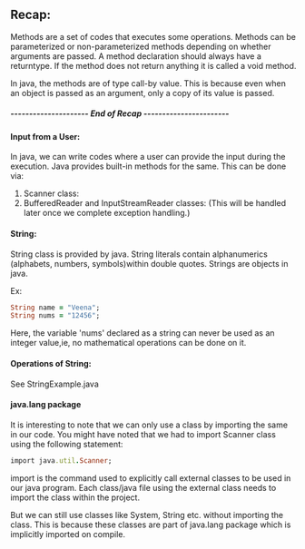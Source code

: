 ## Recap:
Methods are a set of codes that executes some operations. Methods can be 
parameterized or non-parameterized methods depending on whether arguments 
are passed. A method declaration should always have a returntype. If the 
method does not return anything it is called a void method.

In java, the methods are of type call-by value. This is because even when an 
object is passed as an argument, only a copy of its value is passed.

##### --------------------- End of Recap -----------------------
#### Input from a User:

In java, we can write codes where a user can provide the input during the 
execution. Java provides built-in methods for the same. This can be done via:

1. Scanner class:  
2. BufferedReader and InputStreamReader classes:
  (This will be handled later once we complete exception handling.)


#### String:

String class is provided by java. String literals contain alphanumerics
(alphabets, numbers, symbols)within double quotes. Strings are objects in java.

Ex:
```ruby 
String name = "Veena";
String nums = "12456";
```

Here, the variable 'nums' declared as a string can never be used as an integer 
value,ie, no mathematical operations can be done on it.


#### Operations of String:

See StringExample.java

#### java.lang package
It is interesting to note that we can only use a class by importing the same in our code.
You might have noted that we had to import Scanner class using the following statement:

```ruby
import java.util.Scanner;
```
import is the command used to explicitly call external classes to be used in our java program.
Each class/java file using the external class needs to import the class within the project.

But we can still use classes like System, String etc. without importing the class.
This is because these classes are part of java.lang package which is implicitly imported on compile.